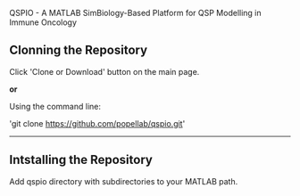 QSPIO - A MATLAB SimBiology-Based Platform for QSP Modelling in Immune Oncology

## Clonning the Repository

Click 'Clone or Download' button on the main page. 

**or**

Using the command line:

'git clone https://github.com/popellab/qspio.git'

---

## Intstalling the Repository

Add qspio directory with subdirectories to your MATLAB path.
